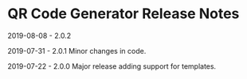 # QR Code Generator Release Notes
2019-08-08 - 2.0.2

2019-07-31 - 2.0.1
Minor changes in code.

2019-07-22 - 2.0.0
Major release adding support for templates.

